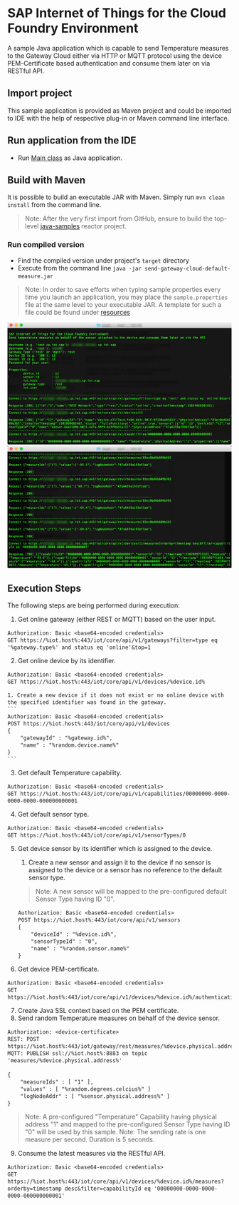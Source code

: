 # SAP Internet of Things for the Cloud Foundry Environment

A sample Java application which is capable to send Temperature measures to the Gateway Cloud either via HTTP or MQTT protocol using the device PEM-Certificate based authentication and consume them later on via RESTful API. 

## Import project
This sample application is provided as Maven project and could be imported to IDE with the help of respective plug-in or Maven command line interface.

## Run application from the IDE
- Run [Main class](src/main/java/sample/Main.java) as Java application.

## Build with Maven
It is possible to build an executable JAR with Maven. Simply run `mvn clean install` from the command line.

>Note: After the very first import from GitHub, ensure to build the top-level [java-samples](../) reactor project.

### Run compiled version
- Find the compiled version under project's `target` directory
- Execute from the command line `java -jar send-gateway-cloud-default-measure.jar`

>Note: In order to save efforts when typing sample properties every time you launch an application, you may place the `sample.properties` file at the same level to your executable JAR. A template for such a file could be found under [resources](src/main/resources/sample.properties)

![In Action](src/main/resources/send-gateway-cloud-default-measure_0.jpg "In Action")
![In Action](src/main/resources/send-gateway-cloud-default-measure_1.jpg "In Action")

## Execution Steps

The following steps are being performed during execution:

1. Get online gateway (either REST or MQTT) based on the user input.
```
Authorization: Basic <base64-encoded credentials>
GET https://%iot.host%:443/iot/core/api/v1/gateways?filter=type eq '%gateway.type%' and status eq 'online'&top=1
```
2. Get online device by its identifier.
```
Authorization: Basic <base64-encoded credentials>
GET https://%iot.host%:443/iot/core/api/v1/devices/%device.id%
```
	1. Create a new device if it does not exist or no online device with the specified identifier was found in the gateway.
	```
	Authorization: Basic <base64-encoded credentials>
	POST https://%iot.host%:443/iot/core/api/v1/devices  
	{
		"gatewayId" : "%gateway.id%",
		"name" : "%random.device.name%"
	}
	```
3. Get default Temperature capability.
```
Authorization: Basic <base64-encoded credentials>
GET https://%iot.host%:443/iot/core/api/v1/capabilities/00000000-0000-0000-0000-000000000001
```
4. Get default sensor type.
```
Authorization: Basic <base64-encoded credentials>
GET https://%iot.host%:443/iot/core/api/v1/sensorTypes/0
```
5. Get device sensor by its identifier which is assigned to the device.
	1. Create a new sensor and assign it to the device if no sensor is assigned to the device or a sensor has no reference to the default sensor type.
	
	>Note: A new sensor will be mapped to the pre-configured default Sensor Type having ID "0".
	
	```
	Authorization: Basic <base64-encoded credentials>
	POST https://%iot.host%:443/iot/core/api/v1/sensors  
	{
		"deviceId" : "%device.id%",
		"sensorTypeId" : "0",
		"name" : "%random.sensor.name%"
	}
	```
6. Get device PEM-certificate.
```
Authorization: Basic <base64-encoded credentials>
GET https://%iot.host%:443/iot/core/api/v1/devices/%device.id%/authentication/pem
```
7. Create Java SSL context based on the PEM certificate.
8. Send random Temperature measures on behalf of the device sensor.
```
Authorization: <device-certificate>
REST: POST https://%iot.host%:443/iot/gateway/rest/measures/%device.physical.address%
MQTT: PUBLISH ssl://%iot.host%:8883 on topic 'measures/%device.physical.address%'  

{
	"measureIds" : [ "1" ],
	"values" : [ "%random.degrees.celcius%" ]
	"logNodeAddr" : [ "%sensor.physical.address%" ]
}
```

>Note: A pre-configured "Temperature" Capability having physical address "1" and mapped to the pre-configured Sensor Type having ID "0" will be used by this sample.
>Note: The sending rate is one measure per second. Duration is 5 seconds.

9. Consume the latest measures via the RESTful API.
```
Authorization: Basic <base64-encoded credentials>
GET https://%iot.host%:443/iot/core/api/v1/devices/%device.id%/measures?orderby=timestamp desc&filter=capabilityId eq '00000000-0000-0000-0000-000000000001'
```

